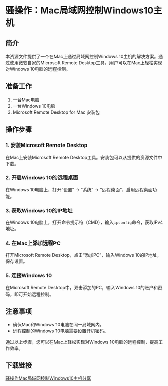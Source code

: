 # 骚操作：Mac局域网控制Windows10主机

## 简介
本资源文件提供了一个在Mac上通过局域网控制Windows 10主机的解决方案。通过使用微软自家的Microsoft Remote Desktop工具，用户可以在Mac上轻松实现对Windows 10电脑的远程控制。

## 准备工作
1. 一台Mac电脑
2. 一台Windows 10电脑
3. Microsoft Remote Desktop for Mac 安装包

## 操作步骤

### 1. 安装Microsoft Remote Desktop
在Mac上安装Microsoft Remote Desktop工具。安装包可以从提供的资源文件中下载。

### 2. 开启Windows 10的远程桌面
在Windows 10电脑上，打开“设置” -> “系统” -> “远程桌面”，启用远程桌面功能。

### 3. 获取Windows 10的IP地址
在Windows 10电脑上，打开命令提示符（CMD），输入`ipconfig`命令，获取IPv4地址。

### 4. 在Mac上添加远程PC
打开Microsoft Remote Desktop，点击“添加PC”，输入Windows 10的IP地址，保存设置。

### 5. 连接Windows 10
在Microsoft Remote Desktop中，双击添加的PC，输入Windows 10的账户和密码，即可开始远程控制。

## 注意事项
- 确保Mac和Windows 10电脑在同一局域网内。
- 远程控制的Windows 10电脑需要设置开机密码。

通过以上步骤，您可以在Mac上轻松实现对Windows 10电脑的远程控制，提高工作效率。

## 下载链接

[骚操作Mac局域网控制Windows10主机分享](https://pan.quark.cn/s/50eea77eb78d)